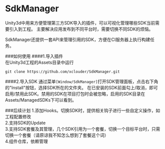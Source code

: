 # SdkManager
Unity3d中用来方便管理第三方SDK导入的插件，可以可视化管理哪些SDK当前需要引入到工程。
主要解决应用发布到不同平台时，需要切换不同SDK的烦恼。

SdkManager还提供一套API来管理引用的SDK，方便在CI服务器上执行构建任务。

###如何使用
####1.导入插件  
在Unity3d工程的Assets目录中运行
```
git clone https://github.com/xclouder/SdkManager.git
```
####2.导入SDK
通过菜单`[Window/SdkManager]`打开SDK管理面板，点击右下角的"Install"按钮，选择SDK所在的文件夹。
在已安装的SDK前面勾上/取消，即可启用/禁用此SDK。禁用的SDK在项目打包时会被忽略，启用的SDK目录在Assets/ManagedSDKs下可以看到。

###后续计划
1.添加Hooks。切换SDK时，提供相关钩子进行一些自定义操作，如工程配置修改  
2.支持SDK的Update  
3.支持SDK套餐及其管理，几个SDK引用为一个套餐，切换一个目标平台时，只需切换一个套餐（请原谅我不知怎么想到了套餐这个词）  
4.组件仓库，依赖管理  


